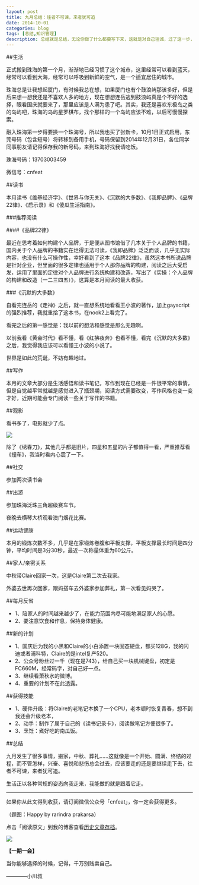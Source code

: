```yaml
---
layout: post
title: 九月总结：往者不可谏，来者犹可追
date: 2014-10-01
categories: blog
tags: [总结,知识管理]
description: 总结就是总结，无论你做了什么都要写下来，这就是对自己坦诚，过了这一步，你再面对别人也就很轻松了。
---
```


##生活

正式搬到珠海的第一个月，渐渐地已经习惯了这个城市，这里经常可以看到蓝天，经常可以看到大海，经常可以呼吸到新鲜的空气，是一个适宜居住的城市。

珠海总是让我想起厦门，有时候我总在想，如果厦门也有个鼓浪屿那该多好，但是后来想一想我还是不喜欢人多的地方，现在想想连岳逃到鼓浪屿真是个不好的选择，眼看国庆就要来了，那里应该是人满为患了吧。其实，我还是喜欢东极岛之类的岛屿吧，珠海的岛屿星罗棋布，找个那样的一个岛屿应该不难，以后可慢慢探索。

融入珠海第一步得要换一个珠海号，所以我也买了张新卡，10月1日正式启用，东莞号码（包含短号）将转移到备用手机，号码保留到2014年12月31日，各位同学同事朋友请记得保存我的新号码，来到珠海好找我请吃饭。

珠海号码：13703003459

微信号：cnfeat

##读书

本月读书《维基经济学》、《世界与你无关》、《沉默的大多数》、《我即品牌》、《品牌22律》、《启示录》和《傻瓜生活指南》。

###推荐阅读

####《品牌22律》

最近在思考着如何构建个人品牌，于是便从图书馆借了几本关于个人品牌的书籍，国内关于个人品牌的书籍实在烂得无法可读，《我即品牌》泛泛而谈，几乎无实际内容，也没有什么可操作性，幸好看到了这本《品牌22律》，虽然这本书所说品牌是针对企业，但里面的很多定律也适用于个人那你品牌的构建，阅读之后大受启发，运用了里面的定律对个人品牌进行系统构建和改造，写出了《实操：个人品牌的构建和改造（一二三四五）》，这算是本月阅读的最大收获。

###《沉默的大多数》

自看完连岳的《走神》之后，就一直想系统地看看王小波的著作，加上gayscript的强烈推荐，我就重拾了这本书，在nook2上看完了。

看完之后的第一感觉是：我以前的想法和感觉是那么无趣啊。

以前我看《黄金时代》看不懂，看《红拂夜奔》也看不懂，看完《沉默的大多数》之后，我觉得我应该可以看懂王小波的小说了。

世界是如此的荒诞，不妨有趣地过。

##写作

本月的文章大部分是生活感悟和读书笔记，写作到现在已经是一件很平常的事情，但是自觉越平常就越是感觉进入了瓶颈期，阅读方式需要改变，写作风格也变一变才好，近期可能会专门阅读一些关于写作的书籍。


##观影

看书多了，电影就少了点。

![](http://cnfeat.qiniudn.com/Image-2014-09-29-13-32-43.jpg)

除了《绣春刀》，其他几乎都是旧片，四星和五星的片子都值得一看，严重推荐看《撞车》，我当时看内心震了一下。

##社交

参加两次读书会

##出游

参加珠海泛珠三角超级赛车节。

夜晚去横琴大桥观看澳门烟花比赛。

##运动健康

本月的锻炼次数不多，几乎是在家锻炼卷腹和平板支撑，平板支撑最长时间是四分钟，平均时间是3分30秒，最近一次称量体重为60公斤。

##家人/亲密关系

中秋带Claire回家一次，这是Claire第二次去我家。

外婆去世再次回家，跟妈搭车去外婆家参加葬礼，第一次看见妈哭了。

##每月反省

- 1、陪家人的时间越来越少了，在能力范围内尽可能地满足家人的心愿。
- 2、要注意饮食和作息，保持身体健康。

##新的计划

- 1、国庆后为我的小黑和Claire的小白添置一块固态硬盘，都买128G，我的闪迪或者浦科特，Claire的是intel复产520。
- 2、公众号粉丝过一千（现在是743），给自己买一块机械键盘，初定是FC660M，经常码字，对自己好一点。
- 3、继续看萧秋水的微博。
- 4、重要的计划不在此透露。


##获得技能

- 1、硬件升级：将Claire的老笔记本换了一个CPU，老本顿时恢复青春，想不到我还会升级老本，
- 2、动手：制作了属于自己的《读书记录卡》，阅读做笔记方便很多了。
- 3、烹饪：煮好吃的南瓜饭。

##总结

九月发生了很多事情，搬家，中秋、葬礼……这就像是一个开始、圆满、终结的过程，而不管怎样，兴奋、喜悦和悲伤总会过去，应该要走的还是要继续走下去，往者不可谏，来者犹可追。

生活正以各种常规的姿态向我走来，我能做的就是跟着它走。

----

如果你从此文得到收获，请订阅微信公众号「cnfeat」，你一定会获得更多。

（题图：Happy by rarindra prakarsa）

点击「阅读原文」到我的博客查看[历史文章存档](http://cnfeat.com)。

![](http://cnfeat.qiniudn.com/signitrue-2014-09-28.jpg)

**【一期一会】**

当你能够选择的时候，记得，千万别贱卖自己。

————小川叔


